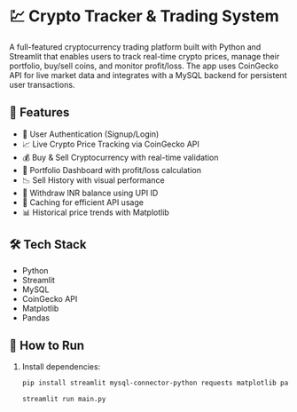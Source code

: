 # 💹 Crypto Tracker & Trading System

A full-featured cryptocurrency trading platform built with Python and Streamlit that enables users to track real-time crypto prices, manage their portfolio, buy/sell coins, and monitor profit/loss. The app uses CoinGecko API for live market data and integrates with a MySQL backend for persistent user transactions.

## 🧠 Features
- 🔐 User Authentication (Signup/Login)
- 📈 Live Crypto Price Tracking via CoinGecko API
- 💰 Buy & Sell Cryptocurrency with real-time validation
- 🧾 Portfolio Dashboard with profit/loss calculation
- 📉 Sell History with visual performance
- 💸 Withdraw INR balance using UPI ID
- 🎯 Caching for efficient API usage
- 📊 Historical price trends with Matplotlib

## 🛠 Tech Stack
- Python
- Streamlit
- MySQL
- CoinGecko API
- Matplotlib
- Pandas

## 🚀 How to Run
1. Install dependencies:
   ```bash
   pip install streamlit mysql-connector-python requests matplotlib pandas

   streamlit run main.py

